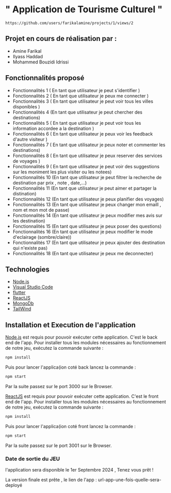 # " Application de Tourisme Culturel " 


```
https://github.com/users/farikalamine/projects/1/views/2

```

## Projet en cours de réalisation par :

- Amine Farikal
- Ilyass Haddad 
- Mohammed Bouzidi Idrissi 


## Fonctionnalités proposé

- Fonctionnalités 1 ( En tant que utilisateur je peut s'identifier ) 
- Fonctionnalités 2 ( En tant que utilisateur je peux me connecter ) 
- Fonctionnalités 3 ( En tant que utilisateur je peut voir tous les villes disponibles )
- Fonctionnalités 4 (En tant que utilisateur je peut chercher des destinations)
- Fonctionnalités 5 ( En tant que utilisateur je peut voir tous les information accordee a la destination ) 
- Fonctionnalités 6 ( En tant que utilisateur je peux voir les feedback d'autre visiteur ) 
- Fonctionnalités 7 ( En tant que utilisateur je peux noter et commenter les destinations) 
- Fonctionnalités 8 ( En tant que utilisateur je peux reserver des services de voyages )
- Fonctionnalités 9 ( En tant que utilisateur je peut voir des suggestions sur les moniment les plus visiter ou les notees)
- Fonctionnalités 10 (En tant que utilisateur je peut filtrer la recherche de destination par prix , note , date,...)
- Fonctionnalités 11 (En tant que utilisateur je peut aimer et partager la distination)
- Fonctionnalités 12 (En tant que utilisateur je peux planifier des voyages)
- Fonctionnalités 13 (En tant que utilisateur je peux changer mon emaill , nom et mon mot de passe)
- Fonctionnalités 14 (En tant que utilisateur je peux modifier mes avis sur les destination)
- Fonctionnalités 15 (En tant que utilisateur je peux poser des questions)
- Fonctionnalités 16 (En tant que utilisateur je peux modifier le mode d'eclairage (sombre/claire))
- Fonctionnalités 17 (En tant que utilisateur je peux ajouter des destination qui n'existe pas)
- Fonctionnalités 18 (En tant que utilisateur je peux me deconnecter)

## Technologies

- [Node.js](https://nodejs.org/)
- [Visual Studio Code](https://code.visualstudio.com/)
- [flutter](https://flutter.dev/)
- [ReactJS](https://reactjs.org/)
- [MongoDb](https://www.mongodb.com/)
- [TailWind](https://tailwindcss.com/)

## Installation et Execution de l'application 

[Node.js](https://nodejs.org/) est requis pour pouvoir exécuter cette application. C'est le back end de l'app. Pour installer tous les modules nécessaires au fonctionnement de notre jeu, exécutez la commande suivante :

```sh
npm install

```

Puis pour lancer l'applica(ion coté back lancez la commande : 

```sh
npm start

```

Par la suite passez sur le port 3000 sur le Browser.

[ReactJS](https://reactjs.org/) est requis pour pouvoir exécuter cette application. C'est le front end de l'app. Pour installer tous les modules nécessaires au fonctionnement de notre jeu, exécutez la commande suivante :

```sh
npm install

```

Puis pour lancer l'applica(ion coté front lancez la commande : 

```sh
npm start

```

Par la suite passez sur le port 3001 sur le Browser.



### Date de sortie du JEU

l'application  sera disponible le 1er Septembre 2024 , Tenez vous prêt !

La version finale est prête , le lien de l'app : url-app-une-fois-quelle-sera-deployé
